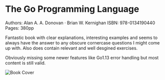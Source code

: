 # The Go Programming Language

Authors: Alan A. A. Donovan · Brian W. Kernighan
ISBN: 978-0134190440
Pages: 380pp

Fantastic book with clear explanations, interesting examples and seems to always have the answer to any obscure cornercase questions I might come up with. Also does contain relevant and well desgined exercises.

Obviously missing some newer features like Go1.13 error handling but most content is still valid.

![Book Cover](/cover.png)

